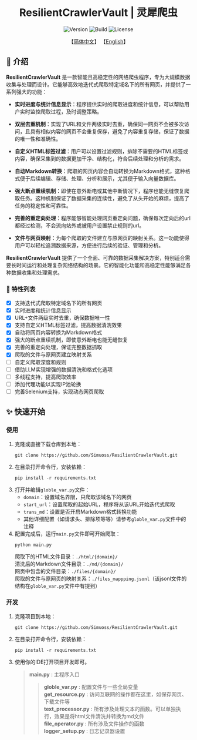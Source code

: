 <div align= "center">
    <h1> ResilientCrawlerVault | 灵犀爬虫 </h1>
</div>

<div align= "center">  
    <img src="https://img.shields.io/badge/Version-1.1.3-blue.svg" alt="Version">
    <img src="https://img.shields.io/badge/Build-Passing-green.svg" alt="Build">
    <img src="https://img.shields.io/badge/License-Apache%202.0-blue.svg" alt="License">

【[简体中文](./README.md)】         【[English](./readme/readme_en.md)】  
</div>  

## 📖 介绍

**ResilientCrawlerVault** 是一款智能且高稳定性的网络爬虫程序，专为大规模数据收集与处理而设计。它能够高效地迭代式爬取特定域名下的所有网页，并提供了一系列强大的功能：

- **实时进度与统计信息显示**：程序提供实时的爬取进度和统计信息，可以帮助用户实时监控爬取过程，及时调整策略。

- **双层去重机制**：实现了URL和文件两级实时去重，确保同一网页不会被多次访问，且具有相似内容的网页不会重复保存，避免了内容重复存储，保证了数据的唯一性和准确性。

- **自定义HTML标签过滤**：用户可以设置过滤规则，排除不需要的HTML标签或内容，确保采集到的数据更加干净、结构化，符合后续处理和分析的需求。

- **自动Markdown转换**：爬取的网页内容会自动转换为Markdown格式，这种格式便于后续编辑、存储、处理、分析和展示，尤其便于输入向量数据库。

- **强大断点重续机制**：即使在意外断电或其他中断情况下，程序也能无缝恢复爬取任务。这种机制保证了数据采集的连续性，避免了从头开始的麻烦，提高了任务的稳定性和可靠性。

- **完善的重定向处理**：程序能够智能处理网页重定向问题，确保每次定向后的url都经过检测，不会流向站外或被用户设置禁止规则的url。

- **文件与网页映射**：为每个爬取的文件建立与原网页的映射关系。这一功能使得用户可以轻松追溯数据来源，方便进行后续的验证、管理和分析。

**ResilientCrawlerVault** 提供了一个全面、可靠的数据采集解决方案，特别适合需要长时间运行和处理复杂网络结构的场景。它的智能化功能和高稳定性能够满足各种数据收集和处理需求。

### 🧰 特性列表

- [x] 支持迭代式爬取特定域名下的所有网页
- [x] 实时进度和统计信息显示
- [x] URL+文件两级实时去重，确保数据唯一性
- [x] 支持自定义HTML标签过滤，提高数据清洗效果
- [x] 自动将网页内容转换为Markdown格式
- [x] 强大的断点重续机制，即使意外断电也能无缝恢复
- [x] 完善的重定向处理，保证完整数据抓取
- [x] 爬取的文件与原网页建立映射关系
- [ ] 自定义爬取深度和规则
- [ ] 借助LLM实现增强的数据清洗和格式化选项
- [ ] 多线程支持，提高爬取效率
- [ ] 添加代理功能以实现IP池轮换
- [ ] 完善Selenium支持，实现动态网页爬取

## ✨ 快速开始

### 使用
1. 克隆或直接下载仓库到本地：
    ```shell
    git clone https://github.com/Simuoss/ResilientCrawlerVault.git
    ```
2. 在目录打开命令行，安装依赖：
    ```shell
    pip install -r requirements.txt
    ```
3. 打开并编辑`globle_var.py`文件：
    - `domain`：设置域名界限，只爬取该域名下的网页
    - `start_url`：设置爬取的起始URL，程序将从该URL开始迭代式爬取
    - `trans_md`：设置是否开启Markdown格式转换功能
    - 其他详细配置（如请求头、排除项等等）请参考`globle_var.py`文件中的注释
4. 配置完成后，运行`main.py`文件即可开始爬取：
    ```shell
    python main.py
    ```
    爬取下的HTML文件目录：`./html/{domain}/`  
    清洗后的Markdown文件目录：`./md/{domain}/`  
    网页中包含的文件目录：`./files/{domain}/`  
    爬取的文件与原网页的映射关系：`./files_mappping.jsonl`（该jsonl文件的结构在`globle_var.py`文件中有提到）  

### 开发
1. 克隆项目到本地：
    ```shell
    git clone https://github.com/Simuoss/ResilientCrawlerVault.git
    ```
2. 在目录打开命令行，安装依赖：
    ```shell
    pip install -r requirements.txt
    ```
3. 使用你的IDE打开项目开发即可。
    > **main.py** : 主程序入口  
    >> **globle_var.py** : 配置文件与一些全局变量  
    >> **get_resource.py** : 访问互联网的操作都在这里，如保存网页、下载文件等  
    >> **text_processor.py** : 所有涉及处理文本的函数。可以单独执行，效果是将html文件清洗并转换为md文件  
    >> **file_operator.py** : 所有涉及文件操作的函数  
    >> **logger_setup.py** : 日志记录器设置  
 

